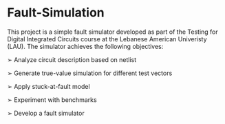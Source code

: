# Fault-Simulation

This project is a simple fault simulator developed as part of the Testing for Digital Integrated Circuits course at the Lebanese American Univeristy (LAU). The simulator achieves the following objectives:

➢ Analyze circuit description based on netlist

➢ Generate true-value simulation for different test vectors

➢ Apply stuck-at-fault model

➢ Experiment with benchmarks

➢ Develop a fault simulator
